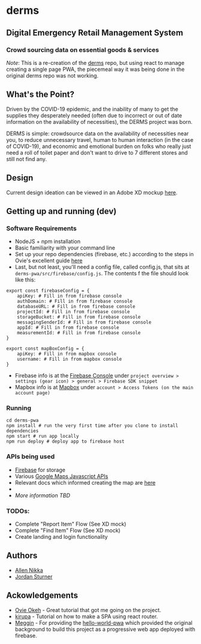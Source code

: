 # derms
## Digital Emergency Retail Management System
### Crowd sourcing data on essential goods & services 

*Note*: This is a re-creation of the [derms](https://github.com/allen-n/derms) repo, but using react to manage creating a single page PWA, the piecemeal way it was being done in the original derms repo was not working.

## What's the Point?
Driven by the COVID-19 epidemic, and the inability of many to get the supplies they desperately needed (often due to incorrect or out of date information on the availability of necessities), the DERMS project was born. 

DERMS is simple: crowdsource data on the availability of necessities near you, to reduce unnecessary travel, human to human interaction (in the case of COVID-19), and economic and emotional burden on folks who really just need a roll of toilet paper and don't want to drive to 7 different stores and still not find any.

## Design
Current design ideation can be viewed in an Adobe XD mockup [here](https://xd.adobe.com/view/5fc74a76-c837-4345-556d-c09233da8e89-29f6/screen/1233f928-9484-427a-a71a-552731ff70b8/Main-Page).

## Getting up and running (dev)

### Software Requirements
* NodeJS + npm installation
* Basic familiarity with your command line
* Set up your repo dependencies (firebase, etc.) according to the steps in Ovie's excellent guide [here](https://blog.logrocket.com/creating-a-lists-pwa-with-react-and-firebase/)
* Last, but not least, you'll need a config file, called config.js, that sits at ```derms-pwa/src/firebase/config.js```. The contents f the file should look like this:

```
export const firebaseConfig = {
    apiKey: # Fill in from firebase console
    authDomain: # Fill in from firebase console
    databaseURL: # Fill in from firebase console
    projectId: # Fill in from firebase console
    storageBucket: # Fill in from firebase console
    messagingSenderId: # Fill in from firebase console
    appId: # Fill in from firebase console
    measurementId: # Fill in from firebase console
}

export const mapBoxConfig = {
    apiKey: # Fill in from mapbox console
    username: # Fill in from mapbox console
}
```
* Firebase info is at the [Firebase Console](https://console.firebase.google.com/) under ```project overview > settings (gear icon) > general > Firebase SDK snippet```
* Mapbox info is at [Mapbox](https://account.mapbox.com/) under ```account > Access Tokens (on the main account page) ```

### Running
```
cd derms-pwa
npm install # run the very first time after you clone to install dependencies
npm start # run app locally
npm run deploy # deploy app to firebase host
```

### APIs being used
* [Firebase](https://firebase.google.com/docs/web/setup) for storage
* Various [Google Maps Javascript APIs](https://developers.google.com/maps/documentation/javascript/tutorial) 
* Relevant docs which informed creating the map are [here](https://developers.google.com/maps/documentation/javascript/firebase#creating-a-basic-map)
* 
* *More information TBD*

### TODOs:
* Complete "Report Item" Flow (See XD mock)
* Complete "Find Item" Flow (See XD mock)
* Create landing and login functionality

## Authors

* [Allen Nikka](https://github.com/allen-n)
* [Jordan Sturner](https://www.behance.net/jordansturner)

## Ackowledgements
* [Ovie Okeh](https://blog.logrocket.com/creating-a-lists-pwa-with-react-and-firebase/) - Great tutorial that got me going on the project.
* [kirupa](https://www.kirupa.com/react/creating_single_page_app_react_using_react_router.htm) - Tutorial on how to make a SPA using react router.
* [Meggin](https://github.com/Meggin) - For providing the [hello-world-pwa](https://github.com/Meggin/hello-world-pwa/commits?author=Meggin) which provided the original background to build this project as a progressive web app deployed with firebase.